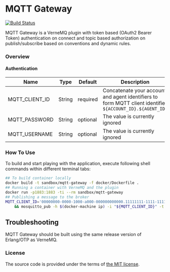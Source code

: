 # MQTT Gateway

[![Build Status][travis-img]][travis]

MQTT Gateway is a VerneMQ plugin with token based (OAuth2 Bearer Token)
authentication on connect and topic based authorization on publish/subscribe
based on conventions and dynamic rules.



### Overview

#### Authentication

| Name           |   Type |  Default | Description |
| -------------- | ------ | -------- | ----------- |
| MQTT_CLIENT_ID | String | required | Concatenate your account and agent identifiers to form MQTT client identifier `${ACCOUNT_ID}.${AGENT_ID}` |
| MQTT_PASSWORD  | String | optional | The value is currently ignored |
| MQTT_USERNAME  | String | optional | The value is currently ignored |



### How To Use

To build and start playing with the application,
execute following shell commands within different terminal tabs:

```bash
## To build container locally
docker build -t sandbox/mqtt-gateway -f docker/Dockerfile .
## Running a container with VerneMQ and the plugin
docker run -p1883:1883 -ti --rm sandbox/mqtt-gateway
## Publishing a message to the broker
MQTT_CLIENT_ID='00000000-0000-1000-a000-000000000000.11111111-1111-1111-a111-111111111111' \
    && mosquitto_pub -h $(docker-machine ip) -i "${MQTT_CLIENT_ID}" -t foo -m bar
```



## Troubleshooting

MQTT Gateway should be built using the same release version of Erlang/OTP as VerneMQ.



### License

The source code is provided under the terms of [the MIT license][license].

[travis]:https://travis-ci.org/netology-group/mqtt-gateway?branch=master
[travis-img]:https://secure.travis-ci.org/netology-group/mqtt-gateway.png?branch=master
[license]:http://www.opensource.org/licenses/MIT
